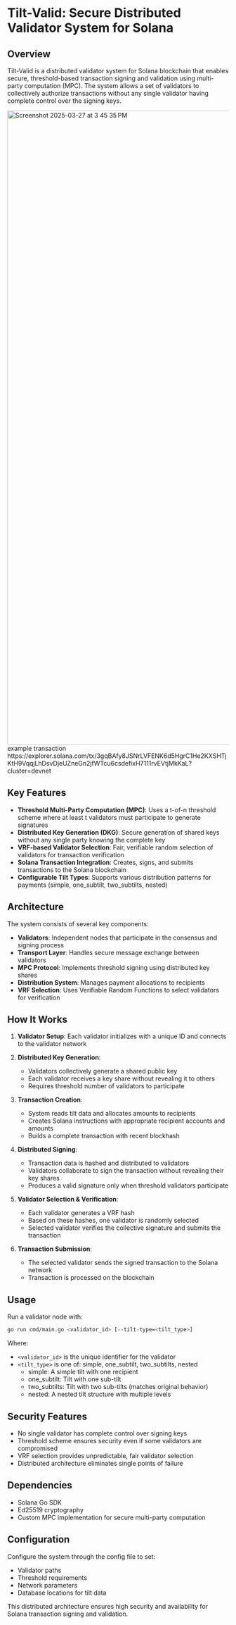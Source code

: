 # Tilt-Valid: Secure Distributed Validator System for Solana

## Overview

Tilt-Valid is a distributed validator system for Solana blockchain that enables secure, threshold-based transaction signing and validation using multi-party computation (MPC). The system allows a set of validators to collectively authorize transactions without any single validator having complete control over the signing keys.

<img width="1440" alt="Screenshot 2025-03-27 at 3 45 35 PM" src="https://github.com/user-attachments/assets/63616258-4de4-43c8-b873-f2f32276041a" />
example transaction https://explorer.solana.com/tx/3gqBAfy8JSNrLVFENK6d5HgrC1He2KXSHTjKtH9VqqjLhDsvDjeUZneGn2jfWTcu6csdefixH7111rvEVtjMkKaL?cluster=devnet

## Key Features

- **Threshold Multi-Party Computation (MPC)**: Uses a t-of-n threshold scheme where at least t validators must participate to generate signatures
- **Distributed Key Generation (DKG)**: Secure generation of shared keys without any single party knowing the complete key
- **VRF-based Validator Selection**: Fair, verifiable random selection of validators for transaction verification
- **Solana Transaction Integration**: Creates, signs, and submits transactions to the Solana blockchain
- **Configurable Tilt Types**: Supports various distribution patterns for payments (simple, one_subtilt, two_subtilts, nested)

## Architecture

The system consists of several key components:

- **Validators**: Independent nodes that participate in the consensus and signing process
- **Transport Layer**: Handles secure message exchange between validators
- **MPC Protocol**: Implements threshold signing using distributed key shares
- **Distribution System**: Manages payment allocations to recipients
- **VRF Selection**: Uses Verifiable Random Functions to select validators for verification

## How It Works

1. **Validator Setup**: Each validator initializes with a unique ID and connects to the validator network

2. **Distributed Key Generation**:
   - Validators collectively generate a shared public key
   - Each validator receives a key share without revealing it to others
   - Requires threshold number of validators to participate

3. **Transaction Creation**:
   - System reads tilt data and allocates amounts to recipients
   - Creates Solana instructions with appropriate recipient accounts and amounts
   - Builds a complete transaction with recent blockhash

4. **Distributed Signing**:
   - Transaction data is hashed and distributed to validators
   - Validators collaborate to sign the transaction without revealing their key shares
   - Produces a valid signature only when threshold validators participate

5. **Validator Selection & Verification**:
   - Each validator generates a VRF hash
   - Based on these hashes, one validator is randomly selected
   - Selected validator verifies the collective signature and submits the transaction

6. **Transaction Submission**:
   - The selected validator sends the signed transaction to the Solana network
   - Transaction is processed on the blockchain

## Usage

Run a validator node with:

```bash
go run cmd/main.go <validator_id> [--tilt-type=<tilt_type>]
```

Where:
- `<validator_id>` is the unique identifier for the validator
- `<tilt_type>` is one of: simple, one_subtilt, two_subtilts, nested
  - simple: A simple tilt with one recipient
  - one_subtilt: Tilt with one sub-tilt
  - two_subtilts: Tilt with two sub-tilts (matches original behavior)
  - nested: A nested tilt structure with multiple levels

## Security Features

- No single validator has complete control over signing keys
- Threshold scheme ensures security even if some validators are compromised
- VRF selection provides unpredictable, fair validator selection
- Distributed architecture eliminates single points of failure

## Dependencies

- Solana Go SDK
- Ed25519 cryptography
- Custom MPC implementation for secure multi-party computation

## Configuration

Configure the system through the config file to set:
- Validator paths
- Threshold requirements
- Network parameters
- Database locations for tilt data

This distributed architecture ensures high security and availability for Solana transaction signing and validation.
